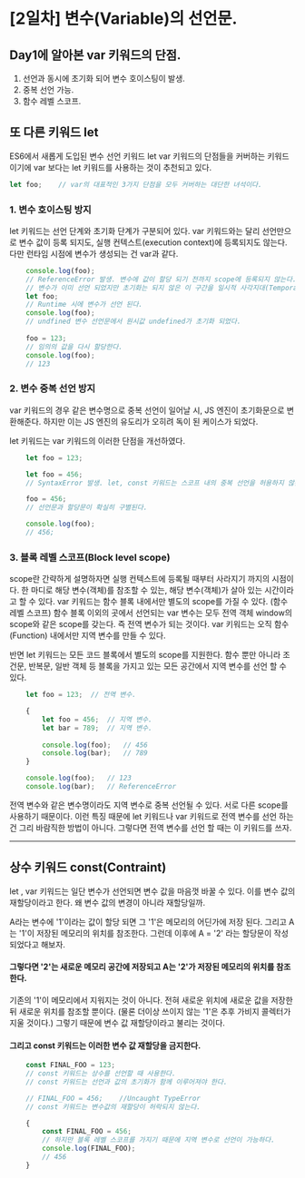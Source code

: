 [2일차] 변수(Variable)의 선언문.
===============================

   
## Day1에 알아본 var 키워드의 단점.

1. 선언과 동시에 초기화 되어 변수 호이스팅이 발생.
2. 중복 선언 가능.
3. 함수 레벨 스코프.
   
## 또 다른 키워드 let

ES6에서 새롭게 도입된 변수 선언 키워드 let
var 키워드의 단점들을 커버하는 키워드이기에 var 보다는 let 키워드를 사용하는 것이 추천되고 있다.

```javascript
let foo;    // var의 대표적인 3가지 단점을 모두 커버하는 대단한 녀석이다.
```

### 1. 변수 호이스팅 방지

let 키워드는 선언 단계와 초기화 단계가 구분되어 있다. var 키워드와는 달리 선언만으로 변수 값이 등록 되지도, 실행 컨텍스트(execution context)에 등록되지도 않는다.
다만 런타임 시점에 변수가 생성되는 건 var과 같다.
```javascript
    console.log(foo); 
    // ReferenceError 발생. 변수에 값이 할당 되기 전까지 scope에 등록되지 않는다.
    // 변수가 이미 선언 되었지만 초기화는 되지 않은 이 구간을 일시적 사각지대(Temporal Dead Zone : TDZ) 라고 부른다.
    let foo;   
    // Runtime 시에 변수가 선언 된다.
    console.log(foo); 
    // undfined 변수 선언문에서 원시값 undefined가 초기화 되었다.
    
    foo = 123;
    // 임의의 값을 다시 할당한다.
    console.log(foo);
    // 123
```


### 2. 변수 중복 선언 방지

var 키워드의 경우 같은 변수명으로 중복 선언이 일어날 시, JS 엔진이 초기화문으로 변환해준다.
하지만 이는 JS 엔진의 유도리가 오히려 독이 된 케이스가 되었다.

let 키워드는 var 키워드의 이러한 단점을 개선하였다.

```javascript
    let foo = 123;

    let foo = 456;
    // SyntaxError 발생. let, const 키워드는 스코프 내의 중복 선언을 허용하지 않는다.

    foo = 456;
    // 선언문과 할당문이 확실히 구별된다.

    console.log(foo);
    // 456;
```


### 3. 블록 레벨 스코프(Block level scope)

scope란 간략하게 설명하자면 실행 컨텍스트에 등록될 때부터 사라지기 까지의 시점이다.
한 마디로 해당 변수(객체)를 참조할 수 있는, 해당 변수(객체)가 살아 있는 시간이라고 할 수 있다. 
var 키워드는 함수 블록 내에서만 별도의 scope를 가질 수 있다. (함수 레벨 스코프)
함수 블록 이외의 곳에서 선언되는 var 변수는 모두 전역 객체 window의 scope와 같은 scope를 갖는다. 즉 전역 변수가 되는 것이다.
var 키워드는 오직 함수(Function) 내에서만 지역 변수를 만들 수 있다.

반면 let 키워드는 모든 코드 블록에서 별도의 scope를 지원한다.
함수 뿐만 아니라 조건문, 반복문, 일반 객체 등 블록을 가지고 있는 모든 공간에서 지역 변수를 선언 할 수 있다.

```javascript
    let foo = 123;  // 전역 변수.

    {
        let foo = 456;  // 지역 변수.
        let bar = 789;  // 지역 변수.
        
        console.log(foo);   // 456
        console.log(bar);   // 789
    }

    console.log(foo);   // 123
    console.log(bar);   // ReferenceError
```

전역 변수와 같은 변수명이라도 지역 변수로 중복 선언될 수 있다. 서로 다른 scope를 사용하기 때문이다.
이런 특징 때문에 let 키워드나 var 키워드로 전역 변수를 선언 하는건 그리 바람직한 방법이 아니다.
그렇다면 전역 변수를 선언 할 때는 이 키워드를 쓰자.

---------------------------------------------

## 상수 키워드 const(Contraint)

let , var 키워드는 일단 변수가 선언되면 변수 값을 마음껏 바꿀 수 있다. 이를 변수 값의 재할당이라고 한다.
왜 변수 값의 변경이 아니라 재할당일까.

A라는 변수에 '1'이라는 값이 할당 되면 그 '1'은 메모리의 어딘가에 저장 된다. 그리고 A는 '1'이 저장된 메모리의 위치를 참조한다.
그런데 이후에 A = '2' 라는 할당문이 작성되었다고 해보자.

#### 그렇다면 '2'는 새로운 메모리 공간에 저장되고 A는 '2'가 저장된 메모리의 위치를 참조한다.
기존의 '1'이 메모리에서 지워지는 것이 아니다. 전혀 새로운 위치에 새로운 값을 저장한 뒤 새로운 위치를 참조할 뿐이다. (물론 더이상 쓰이지 않는 '1'은 추후 가비지 콜렉터가 지울 것이다.) 그렇기 때문에 변수 값 재할당이라고 불리는 것이다.
#### 그리고 const 키워드는 이러한 변수 값 재할당을 금지한다.

```javascript
    const FINAL_FOO = 123;
    // const 키워드는 상수를 선언할 때 사용한다.
    // const 키워드는 선언과 값의 초기화가 함께 이루어져야 한다.

    // FINAL_FOO = 456;    //Uncaught TypeError
    // const 키워드는 변수값의 재할당이 허락되지 않는다.

    {
        const FINAL_FOO = 456;
        // 하지만 블록 레벨 스코프를 가지기 때문에 지역 변수로 선언이 가능하다.
        console.log(FINAL_FOO);
        // 456
    }
```